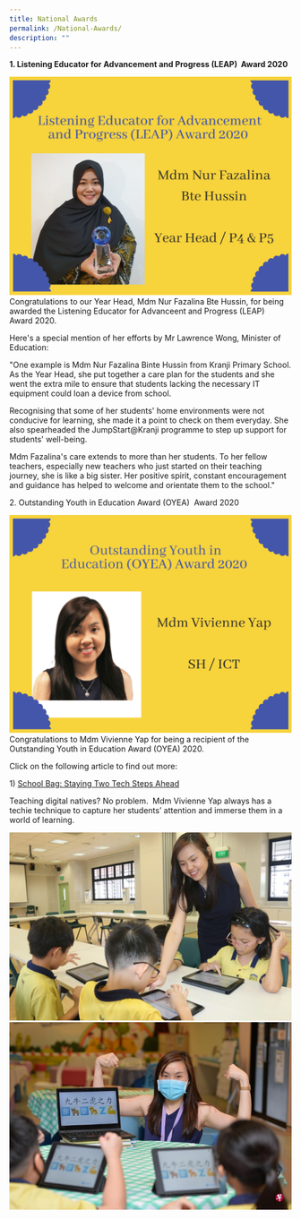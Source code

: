 ```yaml
---
title: National Awards
permalink: /National-Awards/
description: ""
---
```

**1\. Listening Educator for Advancement and Progress (LEAP)  Award 2020**  
  
![](/images/Life%20@%20Kranji/Achievements/Staff%20Achievement/National%20Awards/S1.png)  
Congratulations to our Year Head, Mdm Nur Fazalina Bte Hussin, for being awarded the Listening Educator for Advanceent and Progress (LEAP)  Award 2020.   
  
Here's a special mention of her efforts by Mr Lawrence Wong, Minister of Education:  
  
"One example is Mdm Nur Fazalina Binte Hussin from Kranji Primary School. As the Year Head, she put together a care plan for the students and she went the extra mile to ensure that students lacking the necessary IT equipment could loan a device from school.  

Recognising that some of her students' home environments were not conducive for learning, she made it a point to check on them everyday. She also spearheaded the JumpStart@Kranji programme to step up support for students' well-being.

Mdm Fazalina's care extends to more than her students. To her fellow teachers, especially new teachers who just started on their teaching journey, she is like a big sister. Her positive spirit, constant encouragement and guidance has helped to welcome and orientate them to the school."   
  
  
2\. Outstanding Youth in Education Award (OYEA)  Award 2020  
  
![](/images/Life%20@%20Kranji/Achievements/Staff%20Achievement/National%20Awards/S2.png)  
Congratulations to Mdm Vivienne Yap for being a recipient of the  Outstanding Youth in Education Award (OYEA) 2020.  
  
Click on the following article to find out more:  
  
1) [School Bag: Staying Two Tech Steps Ahead](https://www.schoolbag.edu.sg/story/staying-two-tech-steps-ahead)  
  
Teaching digital natives? No problem.  Mdm Vivienne Yap always has a techie technique to capture her students’ attention and immerse them in a world of learning.   
  
![](/images/Life%20@%20Kranji/Achievements/Staff%20Achievement/National%20Awards/S3.jpg)
![](/images/Life%20@%20Kranji/Achievements/Staff%20Achievement/National%20Awards/S4.jpg)